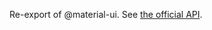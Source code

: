 Re-export of @material-ui. See [the official API](https://mui.com/material-ui/api/form-helper-text/).
